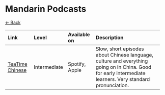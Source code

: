 # Mandarin Podcasts

[← Back](../)

| Link | Level | Available on | Description |
| :--- | :--- | :--- | :--- |
| [TeaTime Chinese](https://teatimechinese.com/podcasts/) | Intermediate | Spotify, Apple | Slow, short episodes about Chinese language, culture and everything going on in China. Good for early intermediate learners. Very standard pronunciation. |
